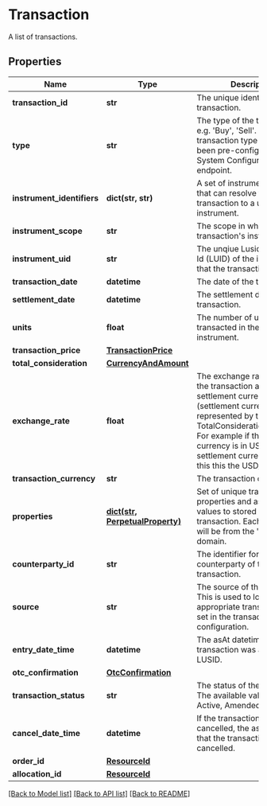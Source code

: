 # Transaction

A list of transactions.

## Properties
Name | Type | Description | Notes
------------ | ------------- | ------------- | -------------
**transaction_id** | **str** | The unique identifier for the transaction. | 
**type** | **str** | The type of the transaction e.g. &#39;Buy&#39;, &#39;Sell&#39;. The transaction type should have been pre-configured via the System Configuration API endpoint. | 
**instrument_identifiers** | **dict(str, str)** | A set of instrument identifiers that can resolve the transaction to a unique instrument. | [optional] 
**instrument_scope** | **str** | The scope in which the transaction&#39;s instrument lies. | [optional] 
**instrument_uid** | **str** | The unqiue Lusid Instrument Id (LUID) of the instrument that the transaction is in. | 
**transaction_date** | **datetime** | The date of the transaction. | 
**settlement_date** | **datetime** | The settlement date of the transaction. | 
**units** | **float** | The number of units transacted in the associated instrument. | 
**transaction_price** | [**TransactionPrice**](TransactionPrice.md) |  | [optional] 
**total_consideration** | [**CurrencyAndAmount**](CurrencyAndAmount.md) |  | 
**exchange_rate** | **float** | The exchange rate between the transaction and settlement currency (settlement currency being represented by the TotalConsideration.Currency). For example if the transaction currency is in USD and the settlement currency is in GBP this this the USD/GBP rate. | [optional] 
**transaction_currency** | **str** | The transaction currency. | [optional] 
**properties** | [**dict(str, PerpetualProperty)**](PerpetualProperty.md) | Set of unique transaction properties and associated values to stored with the transaction. Each property will be from the &#39;Transaction&#39; domain. | [optional] 
**counterparty_id** | **str** | The identifier for the counterparty of the transaction. | [optional] 
**source** | **str** | The source of the transaction. This is used to look up the appropriate transaction group set in the transaction type configuration. | [optional] 
**entry_date_time** | **datetime** | The asAt datetime that the transaction was added to LUSID. | [optional] 
**otc_confirmation** | [**OtcConfirmation**](OtcConfirmation.md) |  | [optional] 
**transaction_status** | **str** | The status of the transaction. The available values are: Active, Amended, Cancelled | [optional] 
**cancel_date_time** | **datetime** | If the transaction has been cancelled, the asAt datetime that the transaction was cancelled. | [optional] 
**order_id** | [**ResourceId**](ResourceId.md) |  | [optional] 
**allocation_id** | [**ResourceId**](ResourceId.md) |  | [optional] 

[[Back to Model list]](../README.md#documentation-for-models) [[Back to API list]](../README.md#documentation-for-api-endpoints) [[Back to README]](../README.md)


